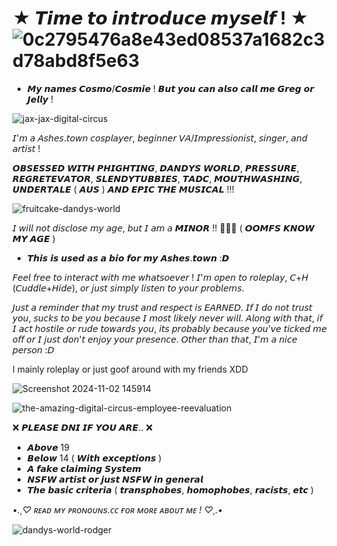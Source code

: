 
# ★ 𝙏𝙞𝙢𝙚 𝙩𝙤 𝙞𝙣𝙩𝙧𝙤𝙙𝙪𝙘𝙚 𝙢𝙮𝙨𝙚𝙡𝙛 ! ★ ![0c2795476a8e43ed08537a1682c3d78abd8f5e63](https://github.com/user-attachments/assets/b141c4b2-871d-4480-b3ea-0ce7d091766c)



- 𝙈𝙮 𝙣𝙖𝙢𝙚𝙨 𝘾𝙤𝙨𝙢𝙤/𝘾𝙤𝙨𝙢𝙞𝙚 ! 𝘽𝙪𝙩 𝙮𝙤𝙪 𝙘𝙖𝙣 𝙖𝙡𝙨𝙤 𝙘𝙖𝙡𝙡 𝙢𝙚 𝙂𝙧𝙚𝙜 𝙤𝙧 𝙅𝙚𝙡𝙡𝙮 !
  
![jax-jax-digital-circus](https://github.com/user-attachments/assets/64bf2222-8769-409e-9321-19d8448fd379)


𝘐'𝘮 𝘢 𝘈𝘴𝘩𝘦𝘴.𝘵𝘰𝘸𝘯 𝘤𝘰𝘴𝘱𝘭𝘢𝘺𝘦𝘳, 𝘣𝘦𝘨𝘪𝘯𝘯𝘦𝘳 𝘝𝘈/𝘐𝘮𝘱𝘳𝘦𝘴𝘴𝘪𝘰𝘯𝘪𝘴𝘵, 𝘴𝘪𝘯𝘨𝘦𝘳, 𝘢𝘯𝘥 𝘢𝘳𝘵𝘪𝘴𝘵 !

𝙊𝘽𝙎𝙀𝙎𝙎𝙀𝘿 𝙒𝙄𝙏𝙃 𝙋𝙃𝙄𝙂𝙃𝙏𝙄𝙉𝙂, 𝘿𝘼𝙉𝘿𝙔𝙎 𝙒𝙊𝙍𝙇𝘿, 𝙋𝙍𝙀𝙎𝙎𝙐𝙍𝙀, 𝙍𝙀𝙂𝙍𝙀𝙏𝙀𝙑𝘼𝙏𝙊𝙍, 𝙎𝙇𝙀𝙉𝘿𝙔𝙏𝙐𝘽𝘽𝙄𝙀𝙎, 𝙏𝘼𝘿𝘾, 𝙈𝙊𝙐𝙏𝙃𝙒𝘼𝙎𝙃𝙄𝙉𝙂, 𝙐𝙉𝘿𝙀𝙍𝙏𝘼𝙇𝙀 ( 𝘼𝙐𝙎 ) 𝘼𝙉𝘿 𝙀𝙋𝙄𝘾 𝙏𝙃𝙀 𝙈𝙐𝙎𝙄𝘾𝘼𝙇 !!!


![fruitcake-dandys-world](https://github.com/user-attachments/assets/e194a849-b103-451f-976d-5550951d3e6d)


𝘐 𝘸𝘪𝘭𝘭 𝘯𝘰𝘵 𝘥𝘪𝘴𝘤𝘭𝘰𝘴𝘦 𝘮𝘺 𝘢𝘨𝘦, 𝘣𝘶𝘵 𝘐 𝘢𝘮 𝘢 𝙈𝙄𝙉𝙊𝙍 !! 🔞🔞🔞 ( 𝙊𝙊𝙈𝙁𝙎 𝙆𝙉𝙊𝙒 𝙈𝙔 𝘼𝙂𝙀 )

- 𝙏𝙝𝙞𝙨 𝙞𝙨 𝙪𝙨𝙚𝙙 𝙖𝙨 𝙖 𝙗𝙞𝙤 𝙛𝙤𝙧 𝙢𝙮 𝘼𝙨𝙝𝙚𝙨.𝙩𝙤𝙬𝙣 :𝘿

𝘍𝘦𝘦𝘭 𝘧𝘳𝘦𝘦 𝘵𝘰 𝘪𝘯𝘵𝘦𝘳𝘢𝘤𝘵 𝘸𝘪𝘵𝘩 𝘮𝘦 𝘸𝘩𝘢𝘵𝘴𝘰𝘦𝘷𝘦𝘳 ! 𝘐'𝘮 𝘰𝘱𝘦𝘯 𝘵𝘰 𝘳𝘰𝘭𝘦𝘱𝘭𝘢𝘺, 𝘊+𝘏 (𝘊𝘶𝘥𝘥𝘭𝘦+𝘏𝘪𝘥𝘦), 𝘰𝘳 𝘫𝘶𝘴𝘵 𝘴𝘪𝘮𝘱𝘭𝘺 𝘭𝘪𝘴𝘵𝘦𝘯 𝘵𝘰 𝘺𝘰𝘶𝘳 𝘱𝘳𝘰𝘣𝘭𝘦𝘮𝘴. 

𝘑𝘶𝘴𝘵 𝘢 𝘳𝘦𝘮𝘪𝘯𝘥𝘦𝘳 𝘵𝘩𝘢𝘵 𝘮𝘺 𝘵𝘳𝘶𝘴𝘵 𝘢𝘯𝘥 𝘳𝘦𝘴𝘱𝘦𝘤𝘵 𝘪𝘴 𝘌𝘈𝘙𝘕𝘌𝘋. 𝘐𝘧 𝘐 𝘥𝘰 𝘯𝘰𝘵 𝘵𝘳𝘶𝘴𝘵 𝘺𝘰𝘶, 𝘴𝘶𝘤𝘬𝘴 𝘵𝘰 𝘣𝘦 𝘺𝘰𝘶 𝘣𝘦𝘤𝘢𝘶𝘴𝘦 𝘐 𝘮𝘰𝘴𝘵 𝘭𝘪𝘬𝘦𝘭𝘺 𝘯𝘦𝘷𝘦𝘳 𝘸𝘪𝘭𝘭. 𝘈𝘭𝘰𝘯𝘨 𝘸𝘪𝘵𝘩 𝘵𝘩𝘢𝘵, 𝘪𝘧 𝘐 𝘢𝘤𝘵 𝘩𝘰𝘴𝘵𝘪𝘭𝘦 𝘰𝘳 𝘳𝘶𝘥𝘦 𝘵𝘰𝘸𝘢𝘳𝘥𝘴 𝘺𝘰𝘶, 𝘪𝘵𝘴 𝘱𝘳𝘰𝘣𝘢𝘣𝘭𝘺 𝘣𝘦𝘤𝘢𝘶𝘴𝘦 𝘺𝘰𝘶'𝘷𝘦 𝘵𝘪𝘤𝘬𝘦𝘥 𝘮𝘦 𝘰𝘧𝘧 𝘰𝘳 𝘐 𝘫𝘶𝘴𝘵 𝘥𝘰𝘯'𝘵 𝘦𝘯𝘫𝘰𝘺 𝘺𝘰𝘶𝘳 𝘱𝘳𝘦𝘴𝘦𝘯𝘤𝘦. 𝘖𝘵𝘩𝘦𝘳 𝘵𝘩𝘢𝘯 𝘵𝘩𝘢𝘵, 𝘐'𝘮 𝘢 𝘯𝘪𝘤𝘦 𝘱𝘦𝘳𝘴𝘰𝘯 :𝘋

I mainly roleplay or just goof around with my friends XDD

![Screenshot 2024-11-02 145914](https://github.com/user-attachments/assets/24ab8b6b-e0af-4a7f-958c-77bdfa5c4105)



![the-amazing-digital-circus-employee-reevaluation](https://github.com/user-attachments/assets/ca1e5afd-caf7-48c9-90aa-a741093b1b26)


❌ 𝙋𝙇𝙀𝘼𝙎𝙀 𝘿𝙉𝙄 𝙄𝙁 𝙔𝙊𝙐 𝘼𝙍𝙀.. ❌
- 𝘼𝙗𝙤𝙫𝙚 19
- 𝘽𝙚𝙡𝙤𝙬 14 ( 𝙒𝙞𝙩𝙝 𝙚𝙭𝙘𝙚𝙥𝙩𝙞𝙤𝙣𝙨 )
- 𝘼 𝙛𝙖𝙠𝙚 𝙘𝙡𝙖𝙞𝙢𝙞𝙣𝙜 𝙎𝙮𝙨𝙩𝙚𝙢
- 𝙉𝙎𝙁𝙒 𝙖𝙧𝙩𝙞𝙨𝙩 𝙤𝙧 𝙟𝙪𝙨𝙩 𝙉𝙎𝙁𝙒 𝙞𝙣 𝙜𝙚𝙣𝙚𝙧𝙖𝙡
- 𝙏𝙝𝙚 𝙗𝙖𝙨𝙞𝙘 𝙘𝙧𝙞𝙩𝙚𝙧𝙞𝙖 ( 𝙩𝙧𝙖𝙣𝙨𝙥𝙝𝙤𝙗𝙚𝙨, 𝙝𝙤𝙢𝙤𝙥𝙝𝙤𝙗𝙚𝙨, 𝙧𝙖𝙘𝙞𝙨𝙩𝙨, 𝙚𝙩𝙘 )


*•.¸♡ ʀᴇᴀᴅ ᴍʏ ᴘʀᴏɴᴏᴜɴs.ᴄᴄ ғᴏʀ ᴍᴏʀᴇ ᴀʙᴏᴜᴛ ᴍᴇ ! ♡¸.•*


![dandys-world-rodger](https://github.com/user-attachments/assets/26e3757b-d21d-44d7-a0a1-82f8ac77fbc5)

